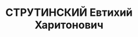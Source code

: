---
title: СТРУТИНСКИЙ Евтихий Харитонович
description: "народився 1884, уродженець і мешканець м. Умань. Українець, б/п, освіта\
  \ початкова, одружений, \n  маляр. \n  Арештований 26.09.1937 р. \n  Засуджений\
  \ 25.10.1937 р. виїзною сесією військової колегії Верховного Суду СРСР за ст.ст.\
  \ 54-8, 54-11 КК УРСР до розстрілу. \n  Реабілітований 10.12.1991 р. прокуратурою\
  \ Черкаської обл."
---